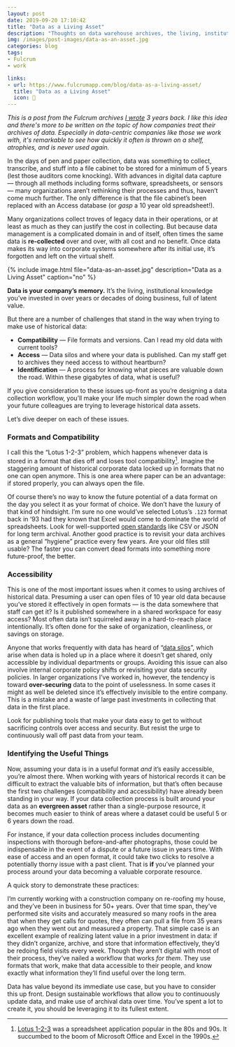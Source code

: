 ```yaml
---
layout: post
date: 2019-09-20 17:10:42
title: "Data as a Living Asset"
description: "Thoughts on data warehouse archives, the living, institutional knowledge you’ve invested in over years or decades of doing business, full of latent value."
img: /images/post-images/data-as-an-asset.jpg
categories: blog
tags:
- Fulcrum
- work

links:
- url: https://www.fulcrumapp.com/blog/data-as-a-living-asset/
  title: "Data as a Living Asset"
  icon: 🌱
---
```


*This is a post from the Fulcrum archives [I wrote](https://www.fulcrumapp.com/blog/data-as-a-living-asset/ "Data as a Living Asset") 3 years back. I like this idea and there's more to be written on the topic of how companies treat their archives of data. Especially in data-centric companies like those we work with, it's remarkable to see how quickly it often is thrown on a shelf, atrophies, and is never used again.*

In the days of pen and paper collection, data was something to collect, transcribe, and stuff into a file cabinet to be stored for a minimum of 5 years (lest those auditors come knocking). With advances in digital data capture — through all methods including forms software, spreadsheets, or sensors — many organizations aren’t rethinking their processes and thus, haven’t come much further. The only difference is that the file cabinet’s been replaced with an Access database (or *gasp* a 10 year old spreadsheet!).

Many organizations collect troves of legacy data in their operations, or at least as much as they can justify the cost in collecting. But because data management is a complicated domain in and of itself, often times the same data is **re-collected** over and over, with all cost and no benefit. Once data makes its way into corporate systems somewhere after its initial use, it’s forgotten and left on the virtual shelf.

{% include image.html file="data-as-an-asset.jpg" description="Data as a Living Asset" caption="no" %}

**Data is your company’s memory.** It’s the living, institutional knowledge you’ve invested in over years or decades of doing business, full of latent value.

But there are a number of challenges that stand in the way when trying to make use of historical data:

- **Compatibility** — File formats and versions. Can I read my old data with current tools?
- **Access** — Data silos and where your data is published. Can my staff get to archives they need access to without heartburn?
- **Identification** — A process for knowing what pieces are valuable down the road. Within these gigabytes of data, what is useful?

If you give consideration to these issues up-front as you’re designing a data collection workflow, you’ll make your life much simpler down the road when your future colleagues are trying to leverage historical data assets.

Let’s dive deeper on each of these issues.

### Formats and Compatibility

I call this the “Lotus 1-2-3” problem, which happens whenever data is stored in a format that dies off and loses tool compatibility[^lotus123]. Imagine the staggering amount of historical corporate data locked up in formats that no one can open anymore. This is one area where paper can be an advantage: if stored properly, you can always open the file.

Of course there’s no way to know the future potential of a data format on the day you select it as your format of choice. We don’t have the luxury of that kind of hindsight. I’m sure no one would’ve selected Lotus’s `.123` format back in ‘93 had they known that Excel would come to dominate the world of spreadsheets. Look for well-supported [open standards](https://en.wikipedia.org/wiki/Open_format "Open standards") like CSV or JSON for long term archival. Another good practice is to revisit your data archives as a general “hygiene” practice every few years. Are your old files still usable? The faster you can convert dead formats into something more future-proof, the better.

### Accessibility

This is one of the most important issues when it comes to using archives of historical data. Presuming a user can open files of 10 year old data because you’ve stored it effectively in open formats — is the data somewhere that staff can get it? Is it published somewhere in a shared workspace for easy access? Most often data isn’t squirreled away in a hard-to-reach place intentionally. It’s often done for the sake of organization, cleanliness, or savings on storage.

Anyone that works frequently with data has heard of “[data silos](https://en.wikipedia.org/wiki/Information_silo "Information silos")”, which arise when data is holed up in a place where it doesn’t get shared, only accessible by individual departments or groups. Avoiding this issue can also involve internal corporate policy shifts or revisiting your data security policies. In larger organizations I’ve worked in, however, the tendency is toward **over-securing** data to the point of uselessness. In some cases it might as well be deleted since it’s effectively invisible to the entire company. This is a mistake and a waste of large past investments in collecting that data in the first place.

Look for publishing tools that make your data easy to get to without sacrificing controls over access and security. But resist the urge to continuously wall off past data from your team.

### Identifying the Useful Things

Now, assuming your data is in a useful format *and* it’s easily accessible, you’re almost there. When working with years of historical records it can be difficult to extract the valuable bits of information, but that’s often because the first two challenges (compatibility and accessibility) have already been standing in your way. If your data collection process is built around your data as an **evergreen asset** rather than a single-purpose resource, it becomes much easier to think of areas where a dataset could be useful 5 or 6 years down the road.

For instance, if your data collection process includes documenting inspections with thorough before-and-after photographs, those could be indispensable in the event of a dispute or a future issue in years time. With ease of access and an open format, it could take two clicks to resolve a potentially thorny issue with a past client. That is **if** you’ve planned your process around your data becoming a valuable corporate resource.

A quick story to demonstrate these practices:

I’m currently working with a construction company on re-roofing my house, and they’ve been in business for 50+ years. Over that time span, they’ve performed site visits and accurately measured so many roofs in the area that when they get calls for quotes, they often can pull a file from 35 years ago when they went out and measured a property. That simple case is an excellent example of realizing latent value in a prior investment in data: if they didn’t organize, archive, and store that information effectively, they’d be redoing field visits every week. Though they aren’t digital with most of their process, they’ve nailed a workflow that works *for them*. They use formats that work, make that data accessible to their people, and know exactly what information they’ll find useful over the long term.

Data has value beyond its immediate use case, but you have to consider this up front. Design sustainable workflows that allow you to continuously update data, and make use of archival data over time. You’ve spent a lot to create it, you should be leveraging it to its fullest extent.

[^lotus123]: [Lotus 1-2-3](https://en.wikipedia.org/wiki/Lotus_1-2-3 "Lotus 1-2-3") was a spreadsheet application popular in the 80s and 90s. It succumbed to the boom of Microsoft Office and Excel in the 1990s.
